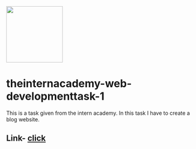 <img src="https://media-exp3.licdn.com/dms/image/C560BAQEhQXerGAQpxg/company-logo_200_200/0/1620287677994?e=1634169600&v=beta&t=t6yJ0YGdxFB7XqZF4bWC8Udt_ktBae_XzDRxxA0h-Yg" height="150px">

# theinternacademy-web-developmenttask-1
This is a task given from the intern academy. In this task I have to create a blog website.
<h2>Link- <a href="https://ashish293.github.io/theinternacademy-task-1/">click</a></h2>
